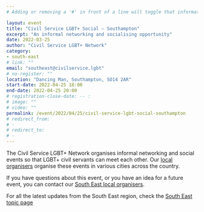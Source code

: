 ```yaml
--- 
# Adding or removing a '#' in front of a line will toggle that information off and on from being processed.

layout: event 
title: "Civil Service LGBT+ Social – Southampton" 
excerpt: "An informal networking and socialising opportunity" 
date: 2022-03-25 
author: "Civil Service LGBT+ Network" 
category: 
- south-east
# link: "" 
email: "southeast@civilservice.lgbt" 
# no-register: "" 
location: "Dancing Man, Southampton, SO14 2AR" 
start-date: 2022-04-25 18:00 
end-date: 2022-04-25 20:00 
# registration-close-date: -- : 
# image: "" 
# video: "" 
permalink: /event/2022/04/25/civil-service-lgbt-social-southampton 
# redirect_from: 
# - 
# redirect_to: 
# - 
---
```


The Civil Service LGBT+ Network organises informal networking and social events so that LGBT+ civil servants can meet each other. Our [local organisers](/team) organise these events in various cities across the country.

If you have questions about this event, or you have an idea for a future event, you can contact our [South East local organisers](mailto:southeast@civilservice.lgbt).

For all the latest updates from the South East region, check the [South East topic page](/topic/south-east)
